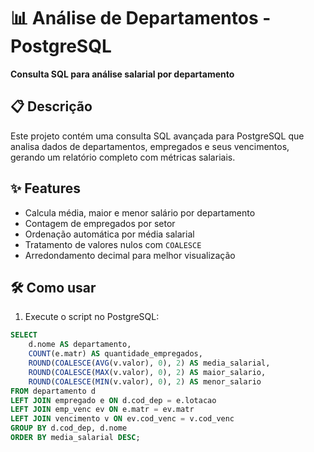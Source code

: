 # 📊 Análise de Departamentos - PostgreSQL

**Consulta SQL para análise salarial por departamento**  

## 📋 Descrição
Este projeto contém uma consulta SQL avançada para PostgreSQL que analisa dados de departamentos, empregados e seus vencimentos, gerando um relatório completo com métricas salariais.

## ✨ Features
- Calcula média, maior e menor salário por departamento
- Contagem de empregados por setor
- Ordenação automática por média salarial
- Tratamento de valores nulos com `COALESCE`
- Arredondamento decimal para melhor visualização

## 🛠️ Como usar
1. Execute o script no PostgreSQL:
```sql
SELECT 
    d.nome AS departamento,
    COUNT(e.matr) AS quantidade_empregados,
    ROUND(COALESCE(AVG(v.valor), 0), 2) AS media_salarial,
    ROUND(COALESCE(MAX(v.valor), 0), 2) AS maior_salario,
    ROUND(COALESCE(MIN(v.valor), 0), 2) AS menor_salario
FROM departamento d
LEFT JOIN empregado e ON d.cod_dep = e.lotacao
LEFT JOIN emp_venc ev ON e.matr = ev.matr
LEFT JOIN vencimento v ON ev.cod_venc = v.cod_venc
GROUP BY d.cod_dep, d.nome
ORDER BY media_salarial DESC;
